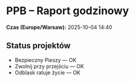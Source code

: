 # PPB – Raport godzinowy
**Czas (Europe/Warsaw):** 2025-10-04 14:40

## Status projektów
- Bezpieczny Pieszy — OK
- Zwolnij przy przejściu — OK
- Odblask ratuje życie — OK

